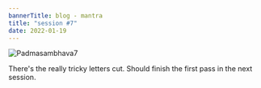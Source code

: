 ```yaml
---
bannerTitle: blog - mantra
title: "session #7"
date: 2022-01-19
---
```


![Padmasambhava7](/images/mani/padmasambhava/ps07.jpg)  

There's the really tricky letters cut. Should finish the first pass in the next
session.

